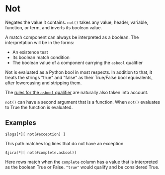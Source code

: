 
# Not

Negates the value it contains. `not()` takes any value, header, variable, function, or term, and inverts its boolean value.

A match component can always be interpreted as a boolean. The interpretation will be in the forms:

- An existence test
- Its boolean match condition
- The boolean value of a component carrying the `asbool` qualifier

Not is evaluated as a Python bool in most respects. In addition to that, it treats the strings "true" and "false" as their True/False bool equivalents, after lowercasing and stripping them.

The <a href='https://github.com/dk107dk/csvpath/blob/main/docs/asbool.md'>rules for the `asbool` qualifier</a> are naturally also taken into account.

`not()` can have a second argument that is a function. When `not()` evaluates to True the function is evaluated.

## Examples

    $logs[*][ not(#exception) ]

This path matches log lines that do not have an exception

    $jira[*][ not(#complete.asbool)]

Here rows match when the `complete` column has a value that is interpreted as the boolean True or False. `"true"` would qualify and be considered True.



